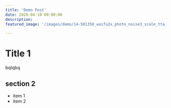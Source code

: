 ```yaml
---
title: 'Demo Post'
date: 2020-04-10 00:00:00
description: 
featured_image: '/images/demo/14-501358_waifu2x_photo_noise3_scale_tta_1.png'

---
```


# Title 1

bqlqbq

## section 2
- item 1
- item 2


<!--stackedit_data:
eyJoaXN0b3J5IjpbLTE2NTk4OTQyOSw4NDg4NDk1MTJdfQ==
-->